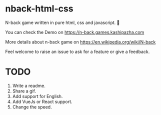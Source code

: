 # nback-html-css

N-back game written in pure html, css and javascript. 🚀

You can check the Demo on https://n-back.games.kashipazha.com

More details about n-back game on https://en.wikipedia.org/wiki/N-back

Feel welcome to raise an issue to ask for a feature or give a feedback.

# TODO

1. Write a readme.
2. Share a gif.
3. Add support for English.
4. Add VueJs or React support.
5. Change the speed.
